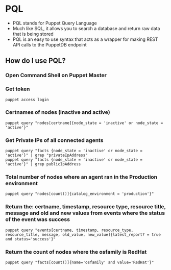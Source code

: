# PQL
- PQL stands for Puppet Query Language
- Much like SQL, it allows you to search a database and return raw data that is being stored
- PQL is an easy to use syntax that acts as a wrapper for making REST API calls to the PuppetDB endpoint

## How do I use PQL?
### Open Command Shell on Puppet Master

### Get token
```
puppet access login
```

### Certnames of nodes (inactive and active)
```
puppet query "nodes[certname]{node_state = 'inactive' or node_state = 'active'}"
```

### Get Private IPs of all connected agents
```
puppet query "facts {node_state = 'inactive' or node_state = 'active'}" | grep "privateIpAddress"
puppet query "facts {node_state = 'inactive' or node_state = 'active'}" | grep publicIpAddress
```


### Total number of nodes where an agent ran in the Production environment
```
puppet query "nodes[count()]{catalog_environment = 'production'}"
```


### Return the: certname, timestamp, resource type, resource title, message and old and new values from events where the status of the event was success
```
puppet query "events[certname, timestamp, resource_type, resource_title, message, old_value, new_value]{latest_report? = true and status='success'}"
```

### Return the count of nodes where the osfamily is RedHat
```
puppet query "facts[count()]{name='osfamily' and value='RedHat'}"
```

